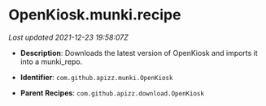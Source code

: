 # OpenKiosk.munki.recipe

_Last updated 2021-12-23 19:58:07Z_

- **Description**: Downloads the latest version of OpenKiosk and imports it into a munki_repo.

- **Identifier**: `com.github.apizz.munki.OpenKiosk`

- **Parent Recipes**: `com.github.apizz.download.OpenKiosk`